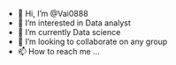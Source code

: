 - 👋 Hi, I’m @Vai0888
- 👀 I’m interested in Data analyst
- 🌱 I’m currently Data science
- 💞️ I’m looking to collaborate on any group
- 📫 How to reach me ...

<!---
Vai0888/Vai0888 is a ✨ special ✨ repository because its `README.md` (this file) appears on your GitHub profile.
You can click the Preview link to take a look at your changes.
--->
